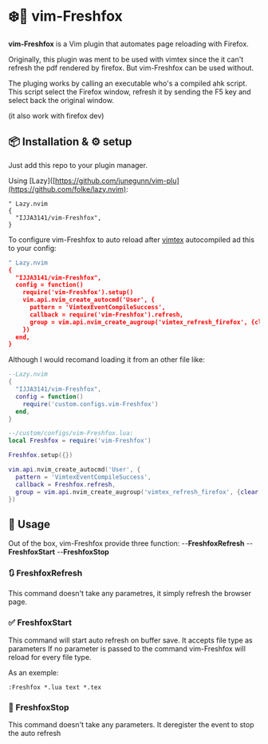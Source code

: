 # ❄️🦊 vim-Freshfox

**vim-Freshfox** is a Vim plugin that automates page reloading with Firefox.

Originally, this plugin was ment to be used with vimtex since the it can't refresh the pdf rendered by firefox.
But vim-Freshfox can be used without.

The pluging works by calling an executable who's a compiled ahk script. This script select the Firefox window, refresh it by sending the F5 key and select back the original window.

(it also work with firefox dev)

## 📦 Installation & ⚙️ setup

Just add this repo to your plugin manager.

Using [Lazy]([https://github.com/junegunn/vim-plu](https://github.com/folke/lazy.nvim):
```vim
" Lazy.nvim
{
  "IJJA3141/vim-Freshfox",
}
```
To configure vim-Freshfox to auto reload after [vimtex](https://github.com/lervag/vimtex) autocompiled ad this to your config:
```lua
" Lazy.nvim
{
  "IJJA3141/vim-Freshfox",
  config = function()
    require('vim-Freshfox').setup()
    vim.api.nvim_create_autocmd('User', {
      pattern = 'VimtexEventCompileSuccess',
      callback = require('vim-Freshfox').refresh,
      group = vim.api.nvim_create_augroup('vimtex_refresh_firefox', {clear = true})
    })
  end,
}
```
Although I would recomand loading it from an other file like:
```lua
--Lazy.nvim
{
  "IJJA3141/vim-Freshfox",
  config = function()
    require('custom.configs.vim-Freshfox')
  end,
}
```
```lua
--/custom/configs/vim-Freshfox.lua:
local Freshfox = require('vim-Freshfox')

Freshfox.setup({})

vim.api.nvim_create_autocmd('User', {
  pattern = 'VimtexEventCompileSuccess',
  callback = Freshfox.refresh,
  group = vim.api.nvim_create_augroup('vimtex_refresh_firefox', {clear = true})
})
```

## 🚀 Usage

Out of the box, vim-Freshfox provide three function: 
--**FreshfoxRefresh**
--**FreshfoxStart**
--**FreshfoxStop**

### 🔃 FreshfoxRefresh

This command doesn't take any parametres,
it simply refresh the browser page.

### ✅ FreshfoxStart

This command will start auto refresh on buffer save.
It accepts file type as parameters
If no parameter is passed to the command vim-Freshfox will reload for every file type.

As an exemple:
```
:Freshfox *.lua text *.tex
```

### 🛑 FreshfoxStop

This command doesn't take any parameters.
It deregister the event to stop the auto refresh
